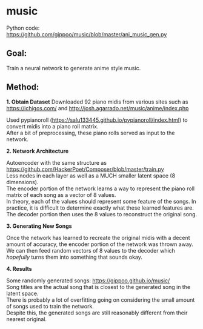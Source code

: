 # music

Python code:</br>
https://github.com/gippoo/music/blob/master/ani_music_gen.py

## Goal:
Train a neural network to generate anime style music.

## Method:
**1. Obtain Dataset**
Downloaded 92 piano midis from various sites such as https://ichigos.com/ and http://josh.agarrado.net/music/anime/index.php</br>

Used pypianoroll (https://salu133445.github.io/pypianoroll/index.html) to convert midis into a piano roll matrix.</br>
After a bit of preprocessing, these piano rolls served as input to the network.

**2. Network Architecture**

Autoencoder with the same structure as https://github.com/HackerPoet/Composer/blob/master/train.py</br>
Less nodes in each layer as well as a MUCH smaller latent space (8 dimensions).</br>
The encoder portion of the network learns a way to represent the piano roll matrix of each song as a vector of 8 values.</br>
In theory, each of the values should represent some feature of the songs. In practice, it is difficult to determine exactly what these learned features are.</br>
The decoder portion then uses the 8 values to reconstruct the original song.


**3. Generating New Songs**

Once the network has learned to recreate the original midis with a decent amount of accuracy, the encoder portion of the network was thrown away. We can then feed random vectors of 8 values to the decoder which <i>hopefully</i> turns them into something that sounds okay.

**4. Results**

Some randomly generated songs: https://gippoo.github.io/music/</br>
Song titles are the actual song that is closest to the generated song in the latent space.</br>
There is probably a lot of overfitting going on considering the small amount of songs used to train the network.</br>
Despite this, the generated songs are still reasonably different from their nearest original.
